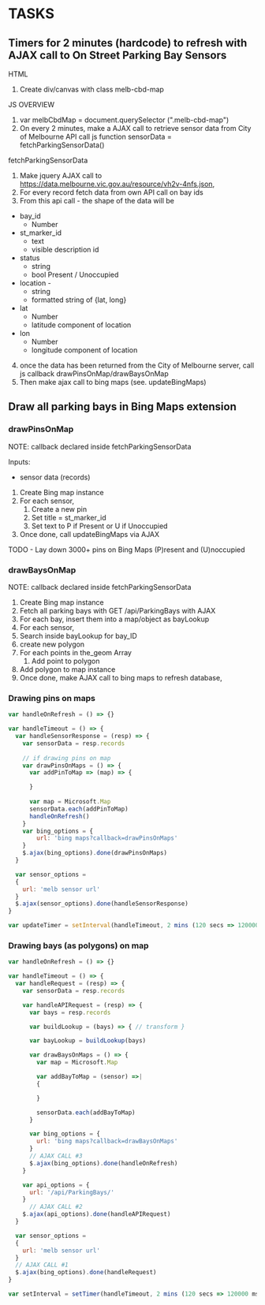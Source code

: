 # TASKS 

## Timers for 2 minutes (hardcode) to refresh with AJAX call to On Street Parking Bay Sensors

HTML 
1. Create div/canvas with class melb-cbd-map

JS 
OVERVIEW
1. var melbCbdMap = document.querySelector (".melb-cbd-map")
1. On every 2 minutes, make a AJAX call to retrieve sensor data from City of Melbourne API call js function sensorData = fetchParkingSensorData()


fetchParkingSensorData
1. Make jquery AJAX call to https://data.melbourne.vic.gov.au/resource/vh2v-4nfs.json,
2. For every record fetch data from own API call
 on bay ids
3. From this api call -  the shape of the data will be

  - bay_id 
      - Number
  - st_marker_id 
    - text 
    - visible description id
  - status
    - string 
    - bool Present / Unoccupied 
  - location -
    - string
    - formatted string of {lat, long}
  - lat
    - Number
    - latitude component of location
  - lon
    - Number 
    - longitude component of location

4. once the data has been returned from the City of Melbourne server, call js callback drawPinsOnMap/drawBaysOnMap
1. Then make ajax call to bing maps (see. updateBingMaps)

## Draw all parking bays in Bing Maps extension

### drawPinsOnMap 

NOTE: callback declared inside fetchParkingSensorData

Inputs:
  - sensor data (records)

1. Create Bing map instance
1. For each sensor,
    1. Create a new pin
    1. Set title =  st_marker_id
    1. Set text to P if Present or U if Unoccupied
1. Once done, call updateBingMaps via AJAX

TODO - Lay down 3000+ pins on Bing Maps (P)resent  and (U)noccupied

###  drawBaysOnMap

NOTE: callback declared inside fetchParkingSensorData

1. Create Bing map instance 
1. Fetch all parking bays with 
GET /api/ParkingBays with AJAX
1. For each bay, insert them into a map/object as bayLookup 
1. For each sensor,
  1. Search inside bayLookup for bay_ID
  1. create new polygon
  1. For each points in the_geom Array
      1. Add point to polygon
  1. Add polygon to map instance
1. Once done, make AJAX call to bing maps to refresh database, 

### Drawing pins on maps

````js 
var handleOnRefresh = () => {}

var handleTimeout = () => {
  var handleSensorResponse = (resp) => {
    var sensorData = resp.records
  
    // if drawing pins on map
    var drawPinsOnMaps = () => {
      var addPinToMap => (map) => {

      }
      
      var map = Microsoft.Map
      sensorData.each(addPinToMap)
      handleOnRefresh()
    }
    var bing_options = {
        url: 'bing maps?callback=drawPinsOnMaps'
    }
    $.ajax(bing_options).done(drawPinsOnMaps)
  }

  var sensor_options =
  {
    url: 'melb sensor url'
  }
  $.ajax(sensor_options).done(handleSensorResponse)
}

var updateTimer = setInterval(handleTimeout, 2 mins (120 secs => 120000 ms))

````

### Drawing bays (as polygons) on map

````js 
var handleOnRefresh = () => {}

var handleTimeout = () => {
  var handleRequest = (resp) => {
    var sensorData = resp.records

    var handleAPIRequest = (resp) => {
      var bays = resp.records

      var buildLookup = (bays) => { // transform }

      var bayLookup = buildLookup(bays)

      var drawBaysOnMaps = () => {
        var map = Microsoft.Map

        var addBayToMap = (sensor) =>|
        {

        }

        sensorData.each(addBayToMap)
      }

      var bing_options = {
        url: 'bing maps?callback=drawBaysOnMaps'
      }
      // AJAX CALL #3
      $.ajax(bing_options).done(handleOnRefresh)
    }

    var api_options = {
      url: '/api/ParkingBays/'
    }
      // AJAX CALL #2
    $.ajax(api_options).done(handleAPIRequest)
  }

  var sensor_options =
  {
    url: 'melb sensor url'
  }
  // AJAX CALL #1
  $.ajax(bing_options).done(handleRequest)
}

var setInterval = setTimer(handleTimeout, 2 mins (120 secs => 120000 ms))

````
